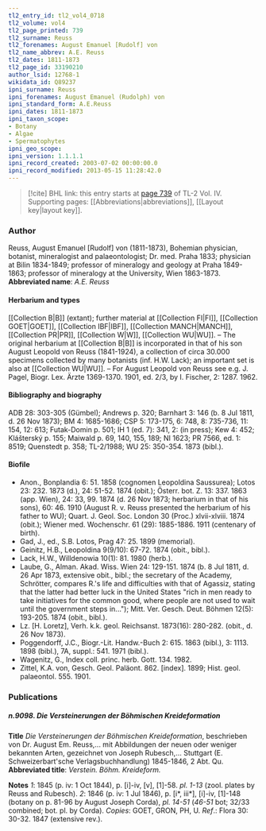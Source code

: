 ```yaml
---
tl2_entry_id: tl2_vol4_0718
tl2_volume: vol4
tl2_page_printed: 739
tl2_surname: Reuss
tl2_forenames: August Emanuel [Rudolf] von
tl2_name_abbrev: A.E. Reuss
tl2_dates: 1811-1873
tl2_page_id: 33190210
author_lsid: 12768-1
wikidata_id: Q89237
ipni_surname: Reuss
ipni_forenames: August Emanuel (Rudolph) von
ipni_standard_form: A.E.Reuss
ipni_dates: 1811-1873
ipni_taxon_scope: 
- Botany
- Algae
- Spermatophytes
ipni_geo_scope: 
ipni_version: 1.1.1.1
ipni_record_created: 2003-07-02 00:00:00.0
ipni_record_modified: 2013-05-15 11:28:42.0
---
```



> [!cite] BHL link: this entry starts at [page 739](https://www.biodiversitylibrary.org/page/33190210) of TL-2 Vol. IV.
> Supporting pages: [[Abbreviations|abbreviations]], [[Layout key|layout key]].

### Author

Reuss, August Emanuel \[Rudolf\] von (1811-1873), Bohemian physician, botanist, mineralogist and palaeontologist; Dr. med. Praha 1833; physician at Bilin 1834-1849; professor of mineralogy and geology at Praha 1849-1863; professor of mineralogy at the University, Wien 1863-1873. 
**Abbreviated name**: *A.E. Reuss*

#### Herbarium and types

[[Collection B|B]] (extant); further material at [[Collection FI|FI]], [[Collection GOET|GOET]], [[Collection IBF|IBF]], [[Collection MANCH|MANCH]], [[Collection PR|PR]], [[Collection W|W]], [[Collection WU|WU]]. – The original herbarium at [[Collection B|B]] is incorporated in that of his son August Leopold von Reuss (1841-1924), a collection of circa 30.000 specimens collected by many botanists (inf. H.W. Lack); an important set is also at [[Collection WU|WU]]. – For August Leopold von Reuss see e.g. J. Pagel, Biogr. Lex. Ärzte 1369-1370. 1901, ed. 2/3, by I. Fischer, 2: 1287. 1962.

#### Bibliography and biography

ADB 28: 303-305 (Gümbel); Andrews p. 320; Barnhart 3: 146 (b. 8 Jul 1811, d. 26 Nov 1873); BM 4: 1685-1686; CSP 5: 173-175, 6: 748, 8: 735-736, 11: 154, 12: 613; Futak-Domin p. 501; IH 1 (ed. 7): 341, 2: (in press); Kew 4: 452; Klášterský p. 155; Maiwald p. 69, 140, 155, 189; NI 1623; PR 7566, ed. 1: 8519; Quenstedt p. 358; TL-2/1988; WU 25: 350-354. 1873 (bibl.).

#### Biofile

- Anon., Bonplandia 6: 51. 1858 (cognomen Leopoldina Saussurea); Lotos 23: 232. 1873 (d.), 24: 51-52. 1874 (obit.); Österr. bot. Z. 13: 337. 1863 (app. Wien), 24: 33, 99. 1874 (d. 26 Nov 1873; herbarium in that of his sons), 60: 46. 1910 (August R. v. Reuss presented the herbarium of his father to WU); Quart. J. Geol. Soc. London 30 (Proc.) xlvii-xlviii. 1874 (obit.); Wiener med. Wochenschr. 61 (29): 1885-1886. 1911 (centenary of birth).
- Gad, J., ed., S.B. Lotos, Prag 47: 25. 1899 (memorial).
- Geinitz, H.B., Leopoldina 9(9/10): 67-72. 1874 (obit., bibl.).
- Lack, H.W., Willdenowia 10(1): 81. 1980 (herb.).
- Laube, G., Alman. Akad. Wiss. Wien 24: 129-151. 1874 (b. 8 Jul 1811, d. 26 Apr 1873, extensive obit., bibl.; the secretary of the Academy, Schrötter, compares R.'s life and difficulties with that of Agassiz, stating that the latter had better luck in the United States "rich in men ready to take initiatives for the common good, where people are not used to wait until the government steps in..."); Mitt. Ver. Gesch. Deut. Böhmen 12(5): 193-205. 1874 (obit., bibl.).
- Lz. \[H. Loretz\], Verh. k.k. geol. Reichsanst. 1873(16): 280-282. (obit., d. 26 Nov 1873).
- Poggendorff, J.C., Biogr.-Lit. Handw.-Buch 2: 615. 1863 (bibl.), 3: 1113. 1898 (bibl.), 7A, suppl.: 541. 1971 (bibl.).
- Wagenitz, G., Index coll. princ. herb. Gott. 134. 1982.
- Zittel, K.A. von, Gesch. Geol. Paläont. 862. \[index\]. 1899; Hist. geol. palaeontol. 555. 1901.

### Publications

##### n.9098. Die Versteinerungen der Böhmischen Kreideformation

**Title**
*Die Versteinerungen der Böhmischen Kreideformation*, beschrieben von Dr. August Em. Reuss,... mit Abbildungen der neuen oder weniger bekannten Arten, gezeichnet von Joseph Rubesch,... Stuttgart (E. Schweizerbart'sche Verlagsbuchhandlung) 1845-1846, 2 Abt. Qu.
**Abbreviated title**: *Verstein. Böhm. Kreideform.*

**Notes**
*1*: 1845 (p. iv: 1 Oct 1844), p. \[i\]-iv, \[v\], \[1\]-58. *pl. 1-13* (zool. plates by Reuss and Rubesch).
*2*: 1846 (p. iv: 1 Jul 1846), p. \[i\*, iii\*\], \[i\]-iv, \[1\]-148 (botany on p. 81-96 by August Joseph Corda), *pl. 14-51* (*46-51* bot; 32/33 combined; bot. pl. by Corda).
*Copies*: GOET, GRON, PH, U.
*Ref*.: Flora 30: 30-32. 1847 (extensive rev.).

